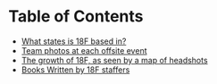# Table of Contents

* [What states is 18F based in?](https://github.com/18F/meta/blob/master/projects/how-many-states.md)
* [Team photos at each offsite event](https://github.com/18F/meta/blob/master/projects/offsite-team-pictures.md)
* [The growth of 18F, as seen by a map of headshots](https://github.com/18F/meta/blob/master/projects/map-of-headshots.md)
* [Books Written by 18F staffers](https://github.com/18F/meta/blob/master/projects/books.md)

